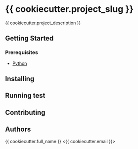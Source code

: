 # {{ cookiecutter.project_slug }}
{{ cookiecutter.project_description }}

## Getting Started

### Prerequisites
* [Python](https://www.python.org/downloads/)

## Installing

## Running test

## Contributing

## Authors
{{ cookiecutter.full_name }} <{{ cookiecutter.email }}>
